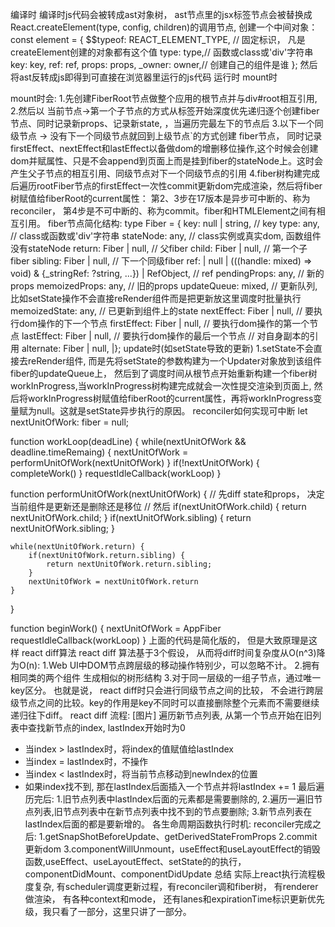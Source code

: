 编译时
编译时js代码会被转成ast对象树， ast节点里的jsx标签节点会被替换成React.createElement(type, config, children)的调用节点, 创建一个中间对象：
const element = {
  $$typeof: REACT_ELEMENT_TYPE, // 固定标识， 凡是createElement创建的对象都有这个值
  type: type,// 函数或class或'div'字符串
  key: key,
  ref: ref,
  props: props,
  _owner: owner,// 创建自己的组件是谁
};
然后将ast反转成js即得到可直接在浏览器里运行的js代码
运行时
mount时

mount时会:
1.先创建FiberRoot节点做整个应用的根节点并与div#root相互引用, 
2.然后以 当前节点->第一个子节点的方式从<App />标签开始深度优先递归逐个创建fiber节点、同时记录新props、记录新state, ，当遍历完最左下的节点后
3.以下一个同级节点 -> 没有下一个同级节点就回到上级节点`的方式创建 fiber节点， 同时记录firstEffect、nextEffect和lastEffect以备做dom的增删移位操作,这个时候会创建dom并赋属性、只是不会append到页面上而是挂到fiber的stateNode上。这时会产生父子节点的相互引用、同级节点对下一个同级节点的引用
4.fiber树构建完成后遍历rootFiber节点的firstEffect一次性commit更新dom完成渲染，然后将fiber树赋值给fiberRoot的current属性：
第2、3步在17版本是异步可中断的、称为reconciler， 第4步是不可中断的、称为commit。fiber和HTMLElement之间有相互引用。
fiber节点简化结构:
type Fiber = {
  key: null | string, // key
  type: any, // class或函数或'div'字符串
  stateNode: any, // class实例或真实dom, 函数组件没有stateNode
  return: Fiber | null, // 父fiber
  child: Fiber | null,  // 第一个子fiber
  sibling: Fiber | null,  // 下一个同级fiber
  ref:
    | null
    | (((handle: mixed) => void) & {_stringRef: ?string, ...})
    | RefObject, // ref
  pendingProps: any,  // 新的props
  memoizedProps: any, // 旧的props
  updateQueue: mixed, // 更新队列, 比如setState操作不会直接reRender组件而是把更新放这里调度时批量执行
  memoizedState: any, // 已更新到组件上的state
  nextEffect: Fiber | null, // 要执行dom操作的下一个节点
  firstEffect: Fiber | null,  // 要执行dom操作的第一个节点
  lastEffect: Fiber | null, // 要执行dom操作的最后一个节点
  // 对自身副本的引用
  alternate: Fiber | null,
|};
update时(如setState导致的更新)
1.setState不会直接去reRender组件, 而是先将setState的参数构建为一个Updater对象放到该组件fiber的updateQueue上， 然后到了调度时间从根节点开始重新构建一个fiber树workInProgress,当workInProgress树构建完成就会一次性提交渲染到页面上, 然后将workInProgress树赋值给fiberRoot的current属性，再将workInProgress变量赋为null。这就是setState异步执行的原因。
reconciler如何实现可中断
let nextUnitOfWork: fiber = null;

function workLoop(deadLine) {
    while(nextUnitOfWork && deadline.timeRemaing) {
       nextUnitOfWork = performUnitOfWork(nextUnitOfWork)
    }
    if(!nextUnitOfWork) {
        completeWork()
    }
    requestIdleCallback(workLoop)
}

function performUnitOfWork(nextUnitOfWork) {
    // 先diff state和props， 决定当前组件是更新还是删除还是移位
    //  然后
    if(nextUnitOfWork.child) {
        return nextUnitOfWork.child;
    }
    if(nextUnitOfWork.sibling) {
        return nextUnitOfWork.sibling;
    }

    while(nextUnitOfWork.return) {
        if(nextUnitOfWork.return.sibling) {
            return nextUnitOfWork.return.sibling;
        }
        nextUnitOfWork = nextUnitOfWork.return
    }
}



function beginWork() {
    nextUnitOfWork = AppFiber
    requestIdleCallback(workLoop)
}
上面的代码是简化版的， 但是大致原理是这样
react diff算法
react diff 算法基于3个假设， 从而将diff时间复杂度从O(n^3)降为O(n):
1.Web UI中DOM节点跨层级的移动操作特别少，可以忽略不计。
2.拥有相同类的两个组件 生成相似的树形结构
3.对于同一层级的一组子节点，通过唯一key区分。
也就是说， react diff时只会进行同级节点之间的比较， 不会进行跨层级节点之间的比较。key的作用是key不同时可以直接删除整个元素而不需要继续递归往下diff。
react diff 流程:
[图片]
遍历新节点列表, 从第一个节点开始在旧列表中查找新节点的index, lastIndex开始时为0
- 当index > lastIndex时，将index的值赋值给lastIndex
- 当index = lastIndex时，不操作
- 当index < lastIndex时，将当前节点移动到newIndex的位置
- 如果index找不到, 那在lastIndex后面插入一个节点并将lastIndex += 1
最后遍历完后:
1.旧节点列表中lastIndex后面的元素都是需要删除的,
2.遍历一遍旧节点列表,旧节点列表中在新节点列表中找不到的节点要删除;
3.新节点列表在lastIndex后面的都是要新增的。
各生命周期函数执行时机:
reconciler完成之后:
1.getSnapShotBeforeUpdate、getDerivedStateFromProps
2.commit更新dom
3.componentWillUnmount，useEffect和useLayoutEffect的销毁函数,useEffect、useLayoutEffect、setState的的执行，componentDidMount、componentDidUpdate
总结
实际上react执行流程极度复杂, 有scheduler调度更新过程，有reconciler调和fiber树， 有renderer做渲染， 有各种context和mode， 还有lanes和expirationTime标识更新优先级，我只看了一部分，这里只讲了一部分。
